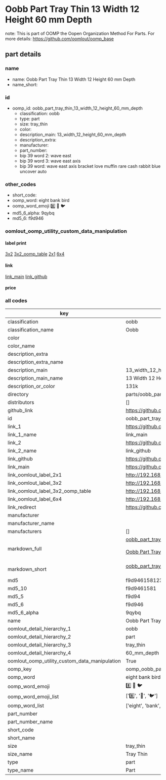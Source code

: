 # Oobb Part Tray Thin 13 Width 12 Height 60 mm Depth  

note: This is part of OOMP the Oopen Organization Method For Parts. For more details: https://github.com/oomlout/oomp_base

##  part details
  







### name
* name: Oobb Part Tray Thin 13 Width 12 Height 60 mm Depth
* name_short: 
### id
* oomp_id: oobb_part_tray_thin_13_width_12_height_60_mm_depth
  * classification: oobb
  * type: part
  * size: tray_thin
  * color: 
  * description_main: 13_width_12_height_60_mm_depth
  * description_extra: 
  * manufacturer: 
  * part_number: 
  * bip 39 word 2: wave east
  * bip 39 word 3: wave east axis
  * bip 39 word: wave east axis bracket love muffin rare cash rabbit blue uncover auto

### other_codes
* short_code: 
* oomp_word: eight bank bird
* oomp_word_emoji :eight: :bank: :bird:
* md5_6_alpha: 9qybq
* md5_6: f9d946






### oomlout_oomp_utility_custom_data_manipulation
#### label print
[3x2](http://192.168.1.245:1112/?label=oomp%209qybq)
[3x2_oomp_table](http://192.168.1.108:1112/?label=oomp%209qybq)
[2x1](http://192.168.1.242:1112/?label=oomp%209qybq)
[6x4](http://192.168.1.55:1112/?label=oomp%209qybq)    

#### link

[link_main](https://github.com/oomlout/oomlout_oomp_version_1_messy/tree/main/parts/oobb_part_tray_thin_13_width_12_height_60_mm_depth) [link_github](https://github.com/oomlout/oomlout_oomp_version_1_messy/tree/main/parts/oobb_part_tray_thin_13_width_12_height_60_mm_depth)                             

#### price







### all codes 
| key | value |  
| --- | --- |  
| classification | oobb |  
| classification_name | Oobb |  
| color |  |  
| color_name |  |  
| description_extra |  |  
| description_extra_name |  |  
| description_main | 13_width_12_height_60_mm_depth |  
| description_main_name | 13 Width 12 Height 60 mm Depth |  
| description_or_color | 131k |  
| directory | parts/oobb_part_tray_thin_13_width_12_height_60_mm_depth |  
| distributors | [] |  
| github_link | https://github.com/oomlout/oomlout_oomp_part_src/tree/main/parts/oobb_part_tray_thin_13_width_12_height_60_mm_depth |  
| id | oobb_part_tray_thin_13_width_12_height_60_mm_depth |  
| link_1 | https://github.com/oomlout/oomlout_oomp_version_1_messy/tree/main/parts/oobb_part_tray_thin_13_width_12_height_60_mm_depth |  
| link_1_name | link_main |  
| link_2 | https://github.com/oomlout/oomlout_oomp_version_1_messy/tree/main/parts/oobb_part_tray_thin_13_width_12_height_60_mm_depth |  
| link_2_name | link_github |  
| link_github | https://github.com/oomlout/oomlout_oomp_version_1_messy/tree/main/parts/oobb_part_tray_thin_13_width_12_height_60_mm_depth |  
| link_main | https://github.com/oomlout/oomlout_oomp_version_1_messy/tree/main/parts/oobb_part_tray_thin_13_width_12_height_60_mm_depth |  
| link_oomlout_label_2x1 | http://192.168.1.242:1112/?label=oomp%209qybq |  
| link_oomlout_label_3x2 | http://192.168.1.245:1112/?label=oomp%209qybq |  
| link_oomlout_label_3x2_oomp_table | http://192.168.1.108:1112/?label=oomp%209qybq |  
| link_oomlout_label_6x4 | http://192.168.1.55:1112/?label=oomp%209qybq |  
| link_redirect | https://github.com/oomlout/oomlout_oomp_version_1_messy/tree/main/parts/oobb_part_tray_thin_13_width_12_height_60_mm_depth |  
| manufacturer |  |  
| manufacturer_name |  |  
| manufacturers | [] |  
| markdown_full | [oobb_part_tray_thin_13_width_12_height_60_mm_depth](none)<br>[](none)<br>[Oobb Part Tray Thin 13 Width 12 Height 60 Mm Depth](none)<br><br> |  
| markdown_short | [oobb_part_tray_thin_13_width_12_height_60_mm_depth](none)<br><br> |  
| md5 | f9d946158123564244c231ac21d16fbf |  
| md5_10 | f9d9461581 |  
| md5_5 | f9d94 |  
| md5_6 | f9d946 |  
| md5_6_alpha | 9qybq |  
| name | Oobb Part Tray Thin 13 Width 12 Height 60 mm Depth |  
| oomlout_detail_hierarchy_1 | oobb |  
| oomlout_detail_hierarchy_2 | part |  
| oomlout_detail_hierarchy_3 | tray_thin |  
| oomlout_detail_hierarchy_4 | 60_mm_depth |  
| oomlout_oomp_utility_custom_data_manipulation | True |  
| oomp_key | oomp_oobb_part_tray_thin_13_width_12_height_60_mm_depth |  
| oomp_word | eight bank bird |  
| oomp_word_emoji | :eight: :bank: :bird: |  
| oomp_word_emoji_list | [':eight:', ':bank:', ':bird:'] |  
| oomp_word_list | ['eight', 'bank', 'bird'] |  
| part_number |  |  
| part_number_name |  |  
| short_code |  |  
| short_name |  |  
| size | tray_thin |  
| size_name | Tray Thin |  
| type | part |  
| type_name | Part |  
